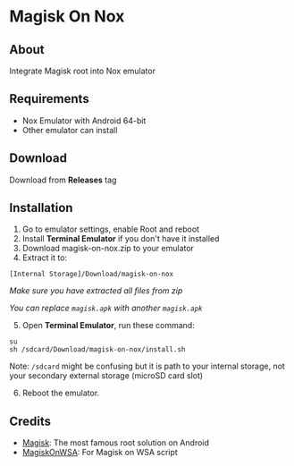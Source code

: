 # Magisk On Nox
## About
Integrate Magisk root into Nox emulator

## Requirements
- Nox Emulator with Android 64-bit
- Other emulator can install

## Download
Download from **Releases** tag

## Installation

1. Go to emulator settings, enable Root and reboot
2. Install **Terminal Emulator** if you don't have it installed
3. Download magisk-on-nox.zip to your emulator
4. Extract it to:

 `[Internal Storage]/Download/magisk-on-nox`

*Make sure you have extracted all files from zip*

*You can replace `magisk.apk` with another `magisk.apk`*

5. Open **Terminal Emulator**, run these command:
```
su
sh /sdcard/Download/magisk-on-nox/install.sh
```

Note: `/sdcard` might be confusing but it is path to your internal storage, not your secondary external storage (microSD card slot)

6. Reboot the emulator.


## Credits
- [Magisk](https://github.com/topjohnwu/Magisk): The most famous root solution on Android
- [MagiskOnWSA](https://github.com/LSPosed/MagiskOnWSA): For Magisk on WSA script
